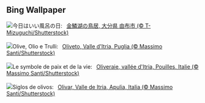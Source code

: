 ## Bing Wallpaper
![](https://www.bing.com/th?id=OHR.HotBathDay2024_JA-JP6338825094_UHD.jpg&w=1000)今日はいい風呂の日:&nbsp;&ensp;[金鱗湖の鳥居, 大分県 由布市 (© T-Mizuguchi/Shutterstock)](https://www.bing.com/th?id=OHR.HotBathDay2024_JA-JP6338825094_UHD.jpg)
<br><br/>
![](https://www.bing.com/th?id=OHR.TrulliGrove_IT-IT8430253171_UHD.jpg&w=1000)Olive, Olio e Trulli:&nbsp;&ensp;[Oliveto, Valle d'Itria, Puglia (© Massimo Santi/Shutterstock)](https://www.bing.com/th?id=OHR.TrulliGrove_IT-IT8430253171_UHD.jpg)
<br><br/>
![](https://www.bing.com/th?id=OHR.TrulliGrove_FR-FR3683617209_UHD.jpg&w=1000)Le symbole de paix et de la vie:&nbsp;&ensp;[Oliveraie, vallée d'Itria, Pouilles, Italie (© Massimo Santi/Shutterstock)](https://www.bing.com/th?id=OHR.TrulliGrove_FR-FR3683617209_UHD.jpg)
<br><br/>
![](https://www.bing.com/th?id=OHR.TrulliGrove_ES-ES3236734802_UHD.jpg&w=1000)Siglos de olivos:&nbsp;&ensp;[Olivar, Valle de Itria, Apulia, Italia (© Massimo Santi/Shutterstock)](https://www.bing.com/th?id=OHR.TrulliGrove_ES-ES3236734802_UHD.jpg)
<br><br/>
